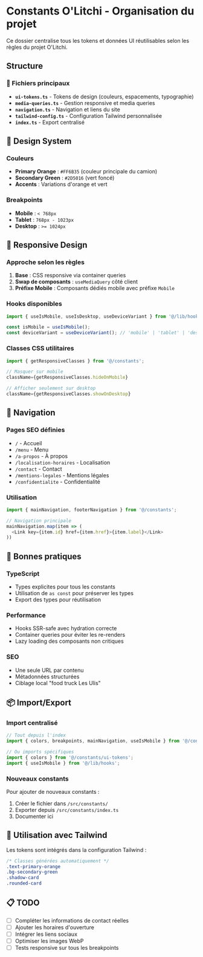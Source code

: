 # Constants O'Litchi - Organisation du projet

Ce dossier centralise tous les tokens et données UI réutilisables selon les règles du projet O'Litchi.

## Structure

### 📁 Fichiers principaux

- **`ui-tokens.ts`** - Tokens de design (couleurs, espacements, typographie)
- **`media-queries.ts`** - Gestion responsive et media queries
- **`navigation.ts`** - Navigation et liens du site
- **`tailwind-config.ts`** - Configuration Tailwind personnalisée
- **`index.ts`** - Export centralisé

## 🎨 Design System

### Couleurs
- **Primary Orange** : `#FF6B35` (couleur principale du camion)
- **Secondary Green** : `#2D5016` (vert foncé)
- **Accents** : Variations d'orange et vert

### Breakpoints
- **Mobile** : `< 768px`
- **Tablet** : `768px - 1023px`
- **Desktop** : `>= 1024px`

## 📱 Responsive Design

### Approche selon les règles
1. **Base** : CSS responsive via container queries
2. **Swap de composants** : `useMediaQuery` côté client
3. **Préfixe Mobile** : Composants dédiés mobile avec préfixe `Mobile`

### Hooks disponibles
```typescript
import { useIsMobile, useIsDesktop, useDeviceVariant } from '@/lib/hooks';

const isMobile = useIsMobile();
const deviceVariant = useDeviceVariant(); // 'mobile' | 'tablet' | 'desktop'
```

### Classes CSS utilitaires
```typescript
import { getResponsiveClasses } from '@/constants';

// Masquer sur mobile
className={getResponsiveClasses.hideOnMobile}

// Afficher seulement sur desktop
className={getResponsiveClasses.showOnDesktop}
```

## 🧭 Navigation

### Pages SEO définies
- `/` - Accueil
- `/menu` - Menu
- `/a-propos` - À propos
- `/localisation-horaires` - Localisation
- `/contact` - Contact
- `/mentions-legales` - Mentions légales
- `/confidentialite` - Confidentialité

### Utilisation
```typescript
import { mainNavigation, footerNavigation } from '@/constants';

// Navigation principale
mainNavigation.map(item => (
  <Link key={item.id} href={item.href}>{item.label}</Link>
))
```

## 🎯 Bonnes pratiques

### TypeScript
- Types explicites pour tous les constants
- Utilisation de `as const` pour préserver les types
- Export des types pour réutilisation

### Performance
- Hooks SSR-safe avec hydration correcte
- Container queries pour éviter les re-renders
- Lazy loading des composants non critiques

### SEO
- Une seule URL par contenu
- Métadonnées structurées
- Ciblage local "food truck Les Ulis"

## 📦 Import/Export

### Import centralisé
```typescript
// Tout depuis l'index
import { colors, breakpoints, mainNavigation, useIsMobile } from '@/constants';

// Ou imports spécifiques
import { colors } from '@/constants/ui-tokens';
import { useIsMobile } from '@/lib/hooks';
```

### Nouveaux constants
Pour ajouter de nouveaux constants :
1. Créer le fichier dans `/src/constants/`
2. Exporter depuis `/src/constants/index.ts`
3. Documenter ici

## 🚀 Utilisation avec Tailwind

Les tokens sont intégrés dans la configuration Tailwind :

```css
/* Classes générées automatiquement */
.text-primary-orange
.bg-secondary-green
.shadow-card
.rounded-card
```

## 📋 TODO

- [ ] Compléter les informations de contact réelles
- [ ] Ajouter les horaires d'ouverture
- [ ] Intégrer les liens sociaux
- [ ] Optimiser les images WebP
- [ ] Tests responsive sur tous les breakpoints
